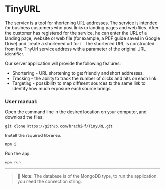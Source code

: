 # TinyURL

The service is a tool for shortening URL addresses. The service is intended for business customers who post links to landing pages and web files. After the customer has registered for the service, he can enter the URL of a landing page, website or web file (for example, a PDF guide saved in Google Drive) and create a shortened url for it. The shortened URL is constructed from the TinyUrl service address with a parameter of the original URL identifier.

Our server application will provide the following features:

 - Shortening - URL shortening to get friendly and short addresses.
 - Tracking - the ability to track the number of clicks and hits on each
   link.
 - Targeting - possibility to map different sources to the same link to
   identify how much exposure each source brings.

### User manual:

Open the command line in the desired location on your computer, and    download the files:
 
```
git clone https://github.com/brachi-f/TinyURL.git
```

Install the required libraries:

    npm i

Run the app:

    npm run
***    
> :memo: **Note:**
> The database is of the MongoDB type, to run the application you need the connection string.

